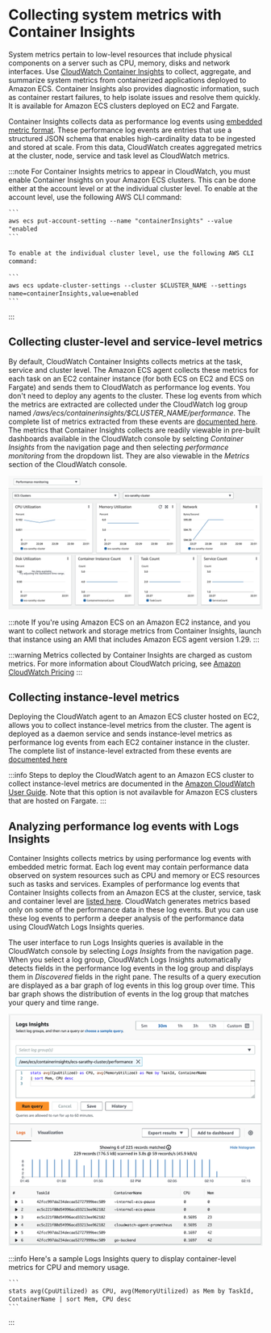 # Collecting system metrics with Container Insights
System metrics pertain to low-level resources that include physical components on a server such as CPU, memory, disks and network interfaces. 
Use [CloudWatch Container Insights](https://docs.aws.amazon.com/AmazonCloudWatch/latest/monitoring/ContainerInsights.html) to collect, aggregate, and summarize system metrics from containerized applications deployed to Amazon ECS. Container Insights also provides diagnostic information, such as container restart failures, to help isolate issues and resolve them quickly. It is available for Amazon ECS clusters deployed on EC2 and Fargate. 

Container Insights collects data as performance log events using [embedded metric format](https://docs.aws.amazon.com/AmazonCloudWatch/latest/monitoring/CloudWatch_Embedded_Metric_Format.html). These performance log events are entries that use a structured JSON schema that enables high-cardinality data to be ingested and stored at scale. From this data, CloudWatch creates aggregated metrics at the cluster, node, service and task level as CloudWatch metrics. 

:::note
	For Container Insights metrics to appear in CloudWatch, you must enable Container Insights on your Amazon ECS clusters. This can be done either at the account level or at the individual cluster level. To enable at the account level, use the following AWS CLI command:

    ```
    aws ecs put-account-setting --name "containerInsights" --value "enabled
    ```

    To enable at the individual cluster level, use the following AWS CLI command:

    ```
    aws ecs update-cluster-settings --cluster $CLUSTER_NAME --settings name=containerInsights,value=enabled
    ```
:::

## Collecting cluster-level and service-level metrics
By default, CloudWatch Container Insights collects metrics at the task, service and cluster level. The Amazon ECS agent collects these metrics for each task on an EC2 container instance (for both ECS on EC2 and ECS on Fargate) and sends them to CloudWatch as performance log events. You don't need to deploy any agents to the cluster. These log events from which the metrics are extracted are collected under the CloudWatch log group named */aws/ecs/containerinsights/$CLUSTER_NAME/performance*. The complete list of metrics extracted from these events are [documented here](https://docs.aws.amazon.com/AmazonCloudWatch/latest/monitoring/Container-Insights-metrics-ECS.html). The metrics that Container Insights collects are readily viewable in pre-built dashboards available in the CloudWatch console by selcting *Container Insights* from the navigation page and then selecting *performance monitoring* from the dropdown list. They are also viewable in the *Metrics* section of the CloudWatch console.

![Container Insights metrics dashboard](../../../../images/ContainerInsightsMetrics.png)

:::note
    If you're using Amazon ECS on an Amazon EC2 instance, and you want to collect network and storage metrics from Container Insights, launch that instance using an AMI that includes Amazon ECS agent version 1.29.
:::

:::warning
    Metrics collected by Container Insights are charged as custom metrics. For more information about CloudWatch pricing, see [Amazon CloudWatch Pricing](https://aws.amazon.com/cloudwatch/pricing/)
:::

## Collecting instance-level metrics
Deploying the CloudWatch agent to an Amazon ECS cluster hosted on EC2, allows you to collect instance-level metrics from the cluster. The agent is deployed as a daemon service and sends instance-level metrics as performance log events from each EC2 container instance in the cluster. The complete list of instance-level extracted from these events are [documented here](https://docs.aws.amazon.com/AmazonCloudWatch/latest/monitoring/Container-Insights-metrics-ECS.html)

:::info
    Steps to deploy the CloudWatch agent to an Amazon ECS cluster to collect instance-level metrics are documented in the [Amazon CloudWatch User Guide](https://docs.aws.amazon.com/AmazonCloudWatch/latest/monitoring/deploy-container-insights-ECS-instancelevel.html). Note that this option is not availavble for Amazon ECS clusters that are hosted on Fargate.
:::
    
## Analyzing performance log events with Logs Insights
Container Insights collects metrics by using performance log events with embedded metric format. Each log event may contain performance data observed on system resources such as CPU and memory or ECS resources such as tasks and services. Examples of performance log events that Container Insights collects from an Amazon ECS at the cluster, service, task and container level are [listed here](https://docs.aws.amazon.com/AmazonCloudWatch/latest/monitoring/Container-Insights-reference-performance-logs-ECS.html). CloudWatch generates metrics based only on some of the performance data in these log events. But you can use these log events to perform a deeper analysis of the performance data using CloudWatch Logs Insights queries.

The user interface to run Logs Insights queries is available in the CloudWatch console by selecting *Logs Insights* from the navigation page. When you select a log group, CloudWatch Logs Insights automatically detects fields in the performance log events in the log group and displays them in *Discovered* fields in the right pane. The results of a query execution are displayed as a bar graph of log events in this log group over time. This bar graph shows the distribution of events in the log group that matches your query and time range.

![Logs Insights dashboard](../../../../images/LogInsights.png)

:::info
    Here's a sample Logs Insights query to display container-level metrics for CPU and memory usage.
    
    ```
    stats avg(CpuUtilized) as CPU, avg(MemoryUtilized) as Mem by TaskId, ContainerName | sort Mem, CPU desc
    ```
:::